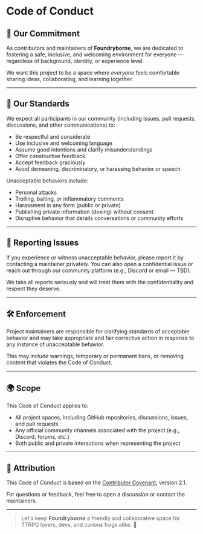 # Code of Conduct

## 💚 Our Commitment

As contributors and maintainers of **Foundryborne**, we are dedicated to fostering a safe, inclusive, and welcoming environment for everyone — regardless of background, identity, or experience level.

We want this project to be a space where *everyone* feels comfortable sharing ideas, collaborating, and learning together.

---

## 🤝 Our Standards

We expect all participants in our community (including issues, pull requests, discussions, and other communications) to:

- Be respectful and considerate
- Use inclusive and welcoming language
- Assume good intentions and clarify misunderstandings
- Offer constructive feedback
- Accept feedback graciously
- Avoid demeaning, discriminatory, or harassing behavior or speech

Unacceptable behaviors include:

- Personal attacks
- Trolling, baiting, or inflammatory comments
- Harassment in any form (public or private)
- Publishing private information (doxing) without consent
- Disruptive behavior that derails conversations or community efforts

---

## 📣 Reporting Issues

If you experience or witness unacceptable behavior, please report it by contacting a maintainer privately. You can also open a confidential issue or reach out through our community platform (e.g., Discord or email — TBD).

We take all reports seriously and will treat them with the confidentiality and respect they deserve.

---

## 🛠 Enforcement

Project maintainers are responsible for clarifying standards of acceptable behavior and may take appropriate and fair corrective action in response to any instance of unacceptable behavior.

This may include warnings, temporary or permanent bans, or removing content that violates the Code of Conduct.

---

## 🌍 Scope

This Code of Conduct applies to:

- All project spaces, including GitHub repositories, discussions, issues, and pull requests
- Any official community channels associated with the project (e.g., Discord, forums, etc.)
- Both public and private interactions when representing the project

---

## 🙏 Attribution

This Code of Conduct is based on the [Contributor Covenant](https://www.contributor-covenant.org), version 2.1.

For questions or feedback, feel free to open a discussion or contact the maintainers.

---

> Let's keep **Foundryborne** a friendly and collaborative space for TTRPG lovers, devs, and curious frogs alike. 🐸
